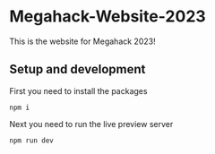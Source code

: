 # Megahack-Website-2023

This is the website for Megahack 2023!

## Setup and development

First you need to install the packages

```
npm i
```

Next you need to run the live preview server

```
npm run dev
```